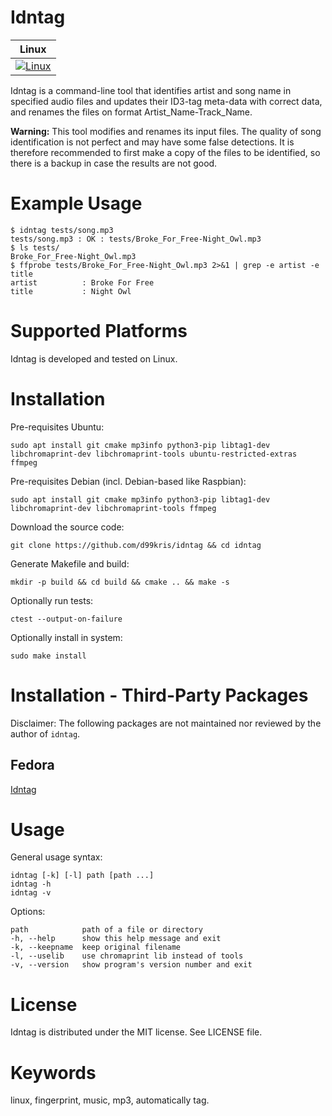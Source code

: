 Idntag
======

| **Linux** |
|-----------|
| [![Linux](https://github.com/d99kris/idntag/workflows/Linux/badge.svg)](https://github.com/d99kris/idntag/actions?query=workflow%3ALinux) |

Idntag is a command-line tool that identifies artist and song name in
specified audio files and updates their ID3-tag meta-data with correct data,
and renames the files on format Artist_Name-Track_Name.

**Warning:** This tool modifies and renames its input files. The quality of song
identification is not perfect and may have some false detections. It is
therefore recommended to first make a copy of the files to be identified, so
there is a backup in case the results are not good.

Example Usage
=============

    $ idntag tests/song.mp3
    tests/song.mp3 : OK : tests/Broke_For_Free-Night_Owl.mp3
    $ ls tests/
    Broke_For_Free-Night_Owl.mp3
    $ ffprobe tests/Broke_For_Free-Night_Owl.mp3 2>&1 | grep -e artist -e title
    artist          : Broke For Free
    title           : Night Owl

Supported Platforms
===================
Idntag is developed and tested on Linux.

Installation
============
Pre-requisites Ubuntu:

    sudo apt install git cmake mp3info python3-pip libtag1-dev libchromaprint-dev libchromaprint-tools ubuntu-restricted-extras ffmpeg

Pre-requisites Debian (incl. Debian-based like Raspbian):

    sudo apt install git cmake mp3info python3-pip libtag1-dev libchromaprint-dev libchromaprint-tools ffmpeg

Download the source code:

    git clone https://github.com/d99kris/idntag && cd idntag

Generate Makefile and build:

    mkdir -p build && cd build && cmake .. && make -s

Optionally run tests:

    ctest --output-on-failure

Optionally install in system:

    sudo make install

Installation - Third-Party Packages
===================================
Disclaimer: The following packages are not maintained nor reviewed by the
author of `idntag`.

Fedora
------
[Idntag](https://www.nosuchhost.net/~cheese/fedora/packages/36/x86_64/idntag.html)

Usage
=====

General usage syntax:

    idntag [-k] [-l] path [path ...]
    idntag -h
    idntag -v

Options:

    path            path of a file or directory
    -h, --help      show this help message and exit
    -k, --keepname  keep original filename
    -l, --uselib    use chromaprint lib instead of tools
    -v, --version   show program's version number and exit

License
=======
Idntag is distributed under the MIT license. See LICENSE file.

Keywords
========
linux, fingerprint, music, mp3, automatically tag.
